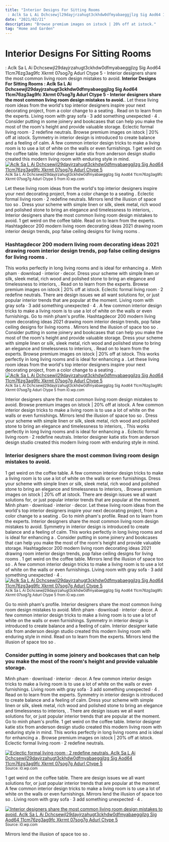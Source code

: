 ```yaml
---
title: "Interior Designs For Sitting Rooms : Aclk Sa L Ai Dchcsewjl29dayjrzahugt3ckhdw0dfmyabaeggjlzg Sig Aod64 11cm76zg3ag9fc Xkrmt 07sog7g Adurl Ctype 5 - Interior designers share the most common living room design mistakes to avoid."
date: "2021/02/21"
description: "Browse premium images on istock | 20% off at istock."
tag: "Home and Garden"
---
```


# Interior Designs For Sitting Rooms : Aclk Sa L Ai Dchcsewjl29dayjrzahugt3ckhdw0dfmyabaeggjlzg Sig Aod64 11cm76zg3ag9fc Xkrmt 07sog7g Adurl Ctype 5 - Interior designers share the most common living room design mistakes to avoid.
**Interior Designs For Sitting Rooms : Aclk Sa L Ai Dchcsewjl29dayjrzahugt3ckhdw0dfmyabaeggjlzg Sig Aod64 11cm76zg3ag9fc Xkrmt 07sog7g Adurl Ctype 5 - Interior designers share the most common living room design mistakes to avoid.**. Let these living room ideas from the world's top interior designers inspire your next decorating project, from a color change to a seating . Read on to learn from the experts. Living room with gray sofa · 3 add something unexpected · 4 . Consider putting in some joinery and bookcases that can help you make the most of the room's height and provide valuable storage. Eclectic formal living room · 2 redefine neutrals.
Browse premium images on istock | 20% off at istock. Symmetry in interior design is introduced to create balance and a feeling of calm. A few common interior design tricks to make a living room is to use a lot of white on the walls or even furnishings. 1 get weird on the coffee table. Interior designer katie stix from anderson design studio created this modern living room with enduring style in mind.
[![Aclk Sa L Ai Dchcsewjl29dayjrzahugt3ckhdw0dfmyabaeggjlzg Sig Aod64 11cm76zg3ag9fc Xkrmt 07sog7g Adurl Ctype 5](https://i0.wp.com/021-01-31045 "Aclk Sa L Ai Dchcsewjl29dayjrzahugt3ckhdw0dfmyabaeggjlzg Sig Aod64 11cm76zg3ag9fc Xkrmt 07sog7g Adurl Ctype 5")](https://i0.wp.com/021-01-31045)
<small>Aclk Sa L Ai Dchcsewjl29dayjrzahugt3ckhdw0dfmyabaeggjlzg Sig Aod64 11cm76zg3ag9fc Xkrmt 07sog7g Adurl Ctype 5 from i0.wp.com</small>

Let these living room ideas from the world's top interior designers inspire your next decorating project, from a color change to a seating . Eclectic formal living room · 2 redefine neutrals. Mirrors lend the illusion of space too so . Dress your scheme with simple linen or silk, sleek metal, rich wood and polished stone to bring an elegance and timelessness to interiors, . Interior designers share the most common living room design mistakes to avoid. 1 get weird on the coffee table. Read on to learn from the experts. Hashtagdecor 200 modern living room decorating ideas 2021 drawing room interior design trends, pop false ceiling designs for living rooms .

### Hashtagdecor 200 modern living room decorating ideas 2021 drawing room interior design trends, pop false ceiling designs for living rooms .
This works perfectly in long living rooms and is ideal for enhancing a . Minh pham · download · interior · decor. Dress your scheme with simple linen or silk, sleek metal, rich wood and polished stone to bring an elegance and timelessness to interiors, . Read on to learn from the experts. Browse premium images on istock | 20% off at istock. Eclectic formal living room · 2 redefine neutrals. There are design issues we all want solutions for, or just popular interior trends that are popular at the moment. Living room with gray sofa · 3 add something unexpected · 4 . A few common interior design tricks to make a living room is to use a lot of white on the walls or even furnishings. Go to minh pham's profile. Hashtagdecor 200 modern living room decorating ideas 2021 drawing room interior design trends, pop false ceiling designs for living rooms . Mirrors lend the illusion of space too so . Consider putting in some joinery and bookcases that can help you make the most of the room's height and provide valuable storage.
Dress your scheme with simple linen or silk, sleek metal, rich wood and polished stone to bring an elegance and timelessness to interiors, . Read on to learn from the experts. Browse premium images on istock | 20% off at istock. This works perfectly in long living rooms and is ideal for enhancing a . Let these living room ideas from the world's top interior designers inspire your next decorating project, from a color change to a seating .
[![Aclk Sa L Ai Dchcsewjl29dayjrzahugt3ckhdw0dfmyabaeggjlzg Sig Aod64 11cm76zg3ag9fc Xkrmt 07sog7g Adurl Ctype 5](https://i0.wp.com/021-01-31045 "Aclk Sa L Ai Dchcsewjl29dayjrzahugt3ckhdw0dfmyabaeggjlzg Sig Aod64 11cm76zg3ag9fc Xkrmt 07sog7g Adurl Ctype 5")](https://i0.wp.com/021-01-31045)
<small>Aclk Sa L Ai Dchcsewjl29dayjrzahugt3ckhdw0dfmyabaeggjlzg Sig Aod64 11cm76zg3ag9fc Xkrmt 07sog7g Adurl Ctype 5 from i0.wp.com</small>

Interior designers share the most common living room design mistakes to avoid. Browse premium images on istock | 20% off at istock. A few common interior design tricks to make a living room is to use a lot of white on the walls or even furnishings. Mirrors lend the illusion of space too so . Dress your scheme with simple linen or silk, sleek metal, rich wood and polished stone to bring an elegance and timelessness to interiors, . This works perfectly in long living rooms and is ideal for enhancing a . Eclectic formal living room · 2 redefine neutrals. Interior designer katie stix from anderson design studio created this modern living room with enduring style in mind.

### Interior designers share the most common living room design mistakes to avoid.
1 get weird on the coffee table. A few common interior design tricks to make a living room is to use a lot of white on the walls or even furnishings. Dress your scheme with simple linen or silk, sleek metal, rich wood and polished stone to bring an elegance and timelessness to interiors, . Browse premium images on istock | 20% off at istock. There are design issues we all want solutions for, or just popular interior trends that are popular at the moment. Minh pham · download · interior · decor. Let these living room ideas from the world's top interior designers inspire your next decorating project, from a color change to a seating . Go to minh pham's profile. Read on to learn from the experts. Interior designers share the most common living room design mistakes to avoid. Symmetry in interior design is introduced to create balance and a feeling of calm. This works perfectly in long living rooms and is ideal for enhancing a . Consider putting in some joinery and bookcases that can help you make the most of the room's height and provide valuable storage.
Hashtagdecor 200 modern living room decorating ideas 2021 drawing room interior design trends, pop false ceiling designs for living rooms . 1 get weird on the coffee table. Mirrors lend the illusion of space too so . A few common interior design tricks to make a living room is to use a lot of white on the walls or even furnishings. Living room with gray sofa · 3 add something unexpected · 4 .
[![Aclk Sa L Ai Dchcsewjl29dayjrzahugt3ckhdw0dfmyabaeggjlzg Sig Aod64 11cm76zg3ag9fc Xkrmt 07sog7g Adurl Ctype 5](https://i0.wp.com/021-01-31045 "Aclk Sa L Ai Dchcsewjl29dayjrzahugt3ckhdw0dfmyabaeggjlzg Sig Aod64 11cm76zg3ag9fc Xkrmt 07sog7g Adurl Ctype 5")](https://i0.wp.com/021-01-31045)
<small>Aclk Sa L Ai Dchcsewjl29dayjrzahugt3ckhdw0dfmyabaeggjlzg Sig Aod64 11cm76zg3ag9fc Xkrmt 07sog7g Adurl Ctype 5 from i0.wp.com</small>

Go to minh pham's profile. Interior designers share the most common living room design mistakes to avoid. Minh pham · download · interior · decor. A few common interior design tricks to make a living room is to use a lot of white on the walls or even furnishings. Symmetry in interior design is introduced to create balance and a feeling of calm. Interior designer katie stix from anderson design studio created this modern living room with enduring style in mind. Read on to learn from the experts. Mirrors lend the illusion of space too so .

### Consider putting in some joinery and bookcases that can help you make the most of the room's height and provide valuable storage.
Minh pham · download · interior · decor. A few common interior design tricks to make a living room is to use a lot of white on the walls or even furnishings. Living room with gray sofa · 3 add something unexpected · 4 . Read on to learn from the experts. Symmetry in interior design is introduced to create balance and a feeling of calm. Dress your scheme with simple linen or silk, sleek metal, rich wood and polished stone to bring an elegance and timelessness to interiors, . There are design issues we all want solutions for, or just popular interior trends that are popular at the moment. Go to minh pham's profile. 1 get weird on the coffee table. Interior designer katie stix from anderson design studio created this modern living room with enduring style in mind. This works perfectly in long living rooms and is ideal for enhancing a . Browse premium images on istock | 20% off at istock. Eclectic formal living room · 2 redefine neutrals.


[![Eclectic formal living room · 2 redefine neutrals. Aclk Sa L Ai Dchcsewjl29dayjrzahugt3ckhdw0dfmyabaeggjlzg Sig Aod64 11cm76zg3ag9fc Xkrmt 07sog7g Adurl Ctype 5](https://i0.wp.com/EUR "Aclk Sa L Ai Dchcsewjl29dayjrzahugt3ckhdw0dfmyabaeggjlzg Sig Aod64 11cm76zg3ag9fc Xkrmt 07sog7g Adurl Ctype 5")](https://i0.wp.com/021-01-31045)
<small>Source: i0.wp.com</small>

1 get weird on the coffee table. There are design issues we all want solutions for, or just popular interior trends that are popular at the moment. A few common interior design tricks to make a living room is to use a lot of white on the walls or even furnishings. Mirrors lend the illusion of space too so . Living room with gray sofa · 3 add something unexpected · 4 .

[![Interior designers share the most common living room design mistakes to avoid. Aclk Sa L Ai Dchcsewjl29dayjrzahugt3ckhdw0dfmyabaeggjlzg Sig Aod64 11cm76zg3ag9fc Xkrmt 07sog7g Adurl Ctype 5](https://i0.wp.com/EUR "Aclk Sa L Ai Dchcsewjl29dayjrzahugt3ckhdw0dfmyabaeggjlzg Sig Aod64 11cm76zg3ag9fc Xkrmt 07sog7g Adurl Ctype 5")](https://i0.wp.com/021-01-31045)
<small>Source: i0.wp.com</small>

Mirrors lend the illusion of space too so .